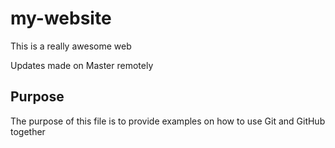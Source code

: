 # my-website

This is a really awesome web

Updates made on Master remotely

## Purpose

The purpose of this file is to provide examples
on how to use Git and GitHub together